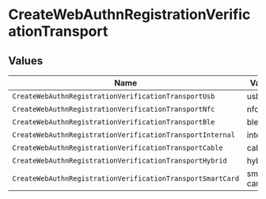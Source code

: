# CreateWebAuthnRegistrationVerificationTransport


## Values

| Name                                                       | Value                                                      |
| ---------------------------------------------------------- | ---------------------------------------------------------- |
| `CreateWebAuthnRegistrationVerificationTransportUsb`       | usb                                                        |
| `CreateWebAuthnRegistrationVerificationTransportNfc`       | nfc                                                        |
| `CreateWebAuthnRegistrationVerificationTransportBle`       | ble                                                        |
| `CreateWebAuthnRegistrationVerificationTransportInternal`  | internal                                                   |
| `CreateWebAuthnRegistrationVerificationTransportCable`     | cable                                                      |
| `CreateWebAuthnRegistrationVerificationTransportHybrid`    | hybrid                                                     |
| `CreateWebAuthnRegistrationVerificationTransportSmartCard` | smart-card                                                 |